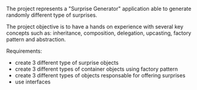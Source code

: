 The project represents a "Surprise Generator" application able to
generate randomly different type of surprises. 

The project objective is to have a hands on experience with
several key concepts such as: inheritance, composition, delegation,
upcasting, factory pattern and abstraction.


Requirements:
- create 3 different type of surprise objects
- create 3 different types of container objects using factory pattern
- create 3 different types of objects responsable for offering surprises
- use interfaces
